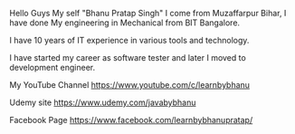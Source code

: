 Hello Guys My self "Bhanu Pratap Singh" I come from Muzaffarpur Bihar, I have done My engineering in Mechanical from BIT Bangalore.

I have 10 years of IT experience in various tools and technology.

I have started my career as software tester and later I moved to development engineer.

My YouTube Channel https://www.youtube.com/c/learnbybhanu

Udemy site https://www.udemy.com/javabybhanu

Facebook Page https://www.facebook.com/learnbybhanupratap/

